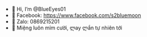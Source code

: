 - 👋 Hi, I’m @BlueEyes01
- 👀 Facebook: https://www.facebook.com/s2bluemoon
- 🌱 Zalo: 0869215201
- 💞️ Miệng luôn mỉm cười, ლay ლắn tự nhiên tới

<!---
BlueEyes01/BlueEyes01 is a ✨ special ✨ repository because its `README.md` (this file) appears on your GitHub profile.
You can click the Preview link to take a look at your changes.
--->
